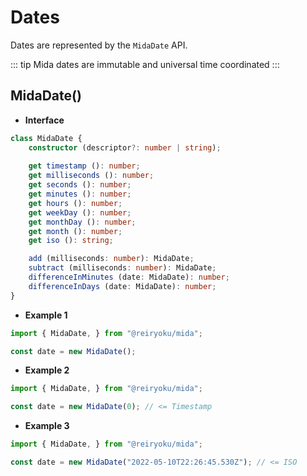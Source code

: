 # Dates
Dates are represented by the `MidaDate` API.

::: tip
Mida dates are immutable and universal time coordinated
:::

## MidaDate()
- **Interface**
```typescript
class MidaDate {
    constructor (descriptor?: number | string);
    
    get timestamp (): number;
    get milliseconds (): number;
    get seconds (): number;
    get minutes (): number;
    get hours (): number;
    get weekDay (): number;
    get monthDay (): number;
    get month (): number;
    get iso (): string;

    add (milliseconds: number): MidaDate;
    subtract (milliseconds: number): MidaDate;
    differenceInMinutes (date: MidaDate): number;
    differenceInDays (date: MidaDate): number;
}
```
- **Example 1**
```javascript
import { MidaDate, } from "@reiryoku/mida";

const date = new MidaDate();
```
- **Example 2**
```javascript
import { MidaDate, } from "@reiryoku/mida";

const date = new MidaDate(0); // <= Timestamp
```
- **Example 3**
```javascript
import { MidaDate, } from "@reiryoku/mida";

const date = new MidaDate("2022-05-10T22:26:45.530Z"); // <= ISO
```
